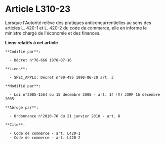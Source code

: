 # Article L310-23

Lorsque l'Autorité relève des pratiques anticoncurrentielles au sens des articles L. 420-1 et L. 420-2 du code de commerce,
elle en informe le ministre chargé de l'économie et des finances.

**Liens relatifs à cet article**

	**Codifié par**:

	  - Décret n°76-666 1976-07-16

	**Liens**:

	  - SPEC_APPLI: Décret n°90-495 1990-06-20 art. 3

	**Modifié par**:

	  - Loi n°2005-1564 du 15 décembre 2005 - art. 14 (V) JORF 16 décembre 2005

	**Abrogé par**:

	  - Ordonnance n°2010-76 du 21 janvier 2010 - art. 8

	**Cite**:

	  - Code de commerce - art. L420-1
	  - Code de commerce - art. L420-2
